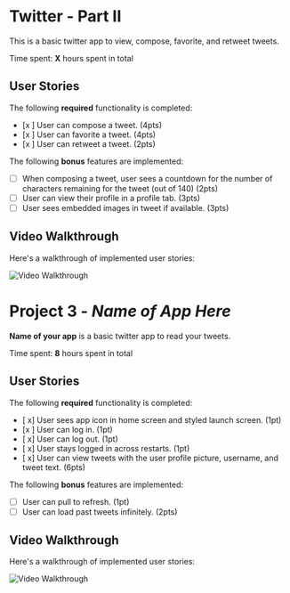 # Twitter - Part II

This is a basic twitter app to view, compose, favorite, and retweet tweets.

Time spent: **X** hours spent in total

## User Stories

The following **required** functionality is completed:

- [x ] User can compose a tweet. (4pts)
- [x ] User can favorite a tweet. (4pts)
- [x ] User can retweet a tweet. (2pts)

The following **bonus** features are implemented:

- [ ] When composing a tweet, user sees a countdown for the number of characters remaining for the tweet (out of 140) (2pts)
- [ ] User can view their profile in a profile tab. (3pts)
- [ ] User sees embedded images in tweet if available. (3pts)

## Video Walkthrough

Here's a walkthrough of implemented user stories:

<img src='http://g.recordit.co/catJ1kRwe6.gif' title='Video Walkthrough' width='' alt='Video Walkthrough' />


# Project 3 - *Name of App Here*

**Name of your app** is a basic twitter app to read your tweets.

Time spent: **8** hours spent in total

## User Stories

The following **required** functionality is completed:

- [ x] User sees app icon in home screen and styled launch screen. (1pt)
- [x ] User can log in. (1pt)
- [ x] User can log out. (1pt)
- [ x] User stays logged in across restarts. (1pt)
- [ x] User can view tweets with the user profile picture, username, and tweet text. (6pts)

The following **bonus** features are implemented:

- [ ] User can pull to refresh. (1pt)
- [ ] User can load past tweets infinitely. (2pts)

## Video Walkthrough

Here's a walkthrough of implemented user stories:

<img src='http://g.recordit.co/t2HZ3iFJVB.gif' title='Video Walkthrough' width='' alt='Video Walkthrough' />

